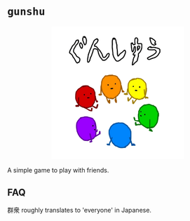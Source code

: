 # `gunshu`

<p align="center">
<img src="./asset/gunshu.png" width=60% height=60%>
</p>

A simple game to play with friends.

## FAQ

群衆 roughly translates to 'everyone' in Japanese.
